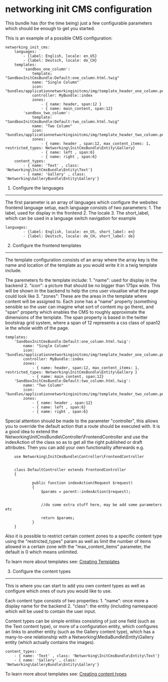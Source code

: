 networking init CMS configuration
=================================

This bundle has (for the time being) just a few configurable parameters which should be enough to
get you started.

This is an example of a possible CMS configuration:

```
networking_init_cms:
    languages:
        - {label: English, locale: en_US}
        - {label: Deutsch, locale: de_CH}
    templates:
        'sandbox_one_column':
            template; "SandboxInitCmsBundle:Default:one_column.html.twig"
            name: "Single Column"
            icon: "bundles/applicationnetworkinginitcms/img/template_header_one_column.png"
            controller: MyBundle::index
            zones:
                - { name: header, span:12 }
                - { name: main_content, span:12}
        'sandbox_two_column':
            template: "SandboxInitCmsBundle:Default:two_column.html.twig"
            name: "Two Column"
            icon: "bundles/applicationnetworkinginitcms/img/template_header_two_column.png"
            zones:
                - { name: header , span:12, max_content_items: 1, restricted_types: Networking\InitCmsBundle\Entity\Gallery}
                - { name: left , span:6}
                - { name: right , span:6}
    content_types:
        - { name: 'Text' , class: 'Networking\InitCmsBundle\Entity\Text'}
        - { name: 'Gallery' , class: 'Networking\GalleryBundle\Entity\Gallery'}
```


1) Configure the languages
--------------------------
The first parameter is an array of languages which configure the websites frontend language setup, each
language consists of two parameters:
    1. The label, used for display in the frontend
    2. The locale
    3. The short_label, which can be used in a language switch navigation for example

```
languages:
        - {label: English, locale: en_US, short_label: en}
        - {label: Deutsch, locale: de_CH, short_label: de}
```

2) Configure the frontend templates
-----------------------------------

The template configuration consists of an array where the array key is the name and location of the template
as you would write it in a twig template include.

The paremeters fo the template include:
    1. "name": used for display in the backend
    2. "icon": a picture that should be no bigger than 175px wide. This will be shown in the backend to help
        the cms user visualise what the page could look like
    3. "zones": These are the areas in the template where content will be assigned to. Each zone has a "name" property
        (something sensible so the user can imagine what sort of content my go there), and "span" property which enables
        the CMS to roughly approximate the dimensions of the template. The span property is based in the twitter
        bootstrap grid system, where a span of 12 represents a css class of span12 ie the whole width of the page.

```
templates:
    'SandboxInitCmsBundle:Default:one_column.html.twig':
        name: "Single Column"
        icon: "bundles/applicationnetworkinginitcms/img/template_header_one_column.png"
        controller: MyBundle::index
        zones:
            - { name: header, span:12, max_content_items: 1, restricted_types: Networking\InitCmsBundle\Entity\Gallery }
            - { name: main_content, span:12}
    'SandboxInitCmsBundle:Default:two_column.html.twig':
        name: "Two Column"
        icon: "bundles/applicationnetworkinginitcms/img/template_header_two_column.png"
        zones:
            - { name: header , span:12}
            - { name: left , span:6}
            - { name: right , span:6}
```

Special attention should be made to the parameter "controller", this allows you to override the default action that a route
should be executed with. It is a good idea to extend the Networking\InitCmsBundle\Controller\FrontendController and use
the indexAction of the class so as to get all the right published or draft attributes. Then you can add your own functionality
afterwards e.g.

```
    use Networking\InitCmsBundle\Controller\FrontendController


    class DefaultController extends FrontendController
    {

            public function indexAction(Request $request)
            {
                $params = parent::indexAction($request);


                //do some extra stuff here, may be add some parameters etc

                return $params;
            }
    }
```

Also it is possible to restrict certain content zones to a specific content type using the "restricted_types" param
as well as limit the number of items allowed in a certain zone with the "max_content_items" parameter, the default is 0 which
means unlimited.

To learn more about templates see:
[Creating Templates](templates.md)

3) Configure the content types
------------------------------

This is where you can start to add you own content types as well as configure which ones of ours you would like to use.

Each content type consists of two properties:
    1. "name": once more a display name for the backend
    2. "class": the entity (including namespace) which will be used to contain the user input.

Content types can be simple entities consisting of just one field (such as the Text content type), or more of a
configuration entity, which configures an links to another entity (such as the Gallery content type), which has a
many-to-one relationship with a Networking\MediaBundle\Entity\Gallery entity (which actually contains the images).

```
content_types:
    - { name: 'Text' , class: 'Networking\InitCmsBundle\Entity\Text'}
    - { name: 'Gallery' , class: 'Networking\GalleryBundle\Entity\Gallery'}
```

To learn more about templates see:
[Creating content types](content_types.md)